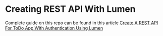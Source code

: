 # Creating REST API With Lumen

Complete guide on this repo can be found in this article [Create A REST API For ToDo App With Authentication Using Lumen](https://www.cloudways.com/blog/lumen-rest-api-authentication/)
